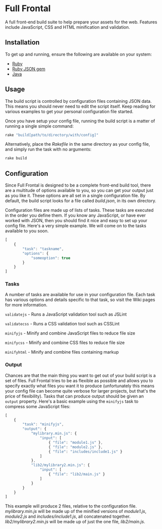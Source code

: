 Full Frontal
============

A full front-end build suite to help prepare your assets for the web. Features include JavaScript, CSS and HTML minification and validation.

## Installation

To get up and running, ensure the following are available on your system:

 - [Ruby](http://www.ruby-lang.org/en/downloads/)
 - [Ruby JSON gem](http://flori.github.com/json/)
 - [Java](http://java.com/en/download/index.jsp)

## Usage

The build script is controlled by configuration files containing JSON data. This means you should never need to edit the script itself. Keep reading for various examples to get your personal configuration file started.

Once you have setup your config file, running the build script is a matter of running a single simple command:

```ruby
rake "build[path/to/directory/with/config]"
```

Alternatively, place the *Rakefile* in the same directory as your config file, and simply run the task with no arguments:

```ruby
rake build
```
    
## Configuration

Since Full Frontal is designed to be a complete front-end build tool, there are a multitude of options available to you, so you can get your output just as you like it. These options are all set in a single configuration file. By default, the build script looks for a file called *build.json*, in its own directory.

Configuration files are made up of lists of tasks. These tasks are executed in the order you define them. If you know any JavaScript, or have ever worked with JSON, then you should find it nice and easy to set up your config file. Here's a very simple example. We will come on to the tasks available to you soon.

```javascript
[
    {
        "task": "taskname",
        "options": {
            "someoption": true
        }
    }
]
```

### Tasks

A number of tasks are available for use in your configuration file. Each task has various options and details specific to that task, so visit the Wiki pages for more information.

`validatejs` - Runs a JavaScript validation tool such as JSLint

`validatecss` - Runs a CSS validation tool such as CSSLint

`minifyjs` - Minify and combine JavaScript files to reduce file size

`minifycss` - Minify and combine CSS files to reduce file size

`minifyhtml` - Minify and combine files containing markup

### Output

Chances are that the main thing you want to get out of your build script is a set of files. Full Frontal tries to be as flexible as possible and allows you to specify exactly what files you want it to produce (unfortunately this means your config file can become quite verbose for larger projects, but that's the price of flexibility). Tasks that can produce output should be given an `output` property. Here's a basic example using the `minifyjs` task to compress some JavaScript files:

```javascript
[
    {
        "task": "minifyjs",
        "output": {
            "mylibrary.min.js": {
                "input": [
                    { "file": "module1.js" },
                    { "file": "module2.js" },
                    { "file": "includes/include1.js" }
                ]
            },
            "lib2/mylibrary2.min.js": {
                "input": [
                    { "file": "lib2/main.js" }
                ]
            }
        }
    }
]
```

This example will produce 2 files, relative to the configuration file. *mylibrary.min.js* will be made up of the minified versions of *module1.js*, *module2.js* and *includes/include1.js*, all concatenated together. *lib2/mylibrary2.min.js* will be made up of just the one file, *lib2/main.js*.